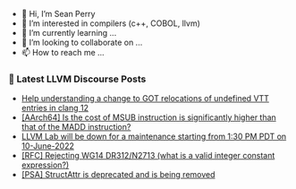 - 👋 Hi, I’m Sean Perry
- 👀 I’m interested in compilers (c++, COBOL, llvm)
- 🌱 I’m currently learning ...
- 💞️ I’m looking to collaborate on ...
- 📫 How to reach me ...

<!---
s66perry/s66perry is a ✨ special ✨ repository because its `README.md` (this file) appears on your GitHub profile.
You can click the Preview link to take a look at your changes.
--->
### 📕 Latest LLVM Discourse Posts

<!-- DISCOURSE-LLVM:START -->
- [Help understanding a change to GOT relocations of undefined VTT entries in clang 12](https://discourse.llvm.org/t/help-understanding-a-change-to-got-relocations-of-undefined-vtt-entries-in-clang-12/63090#post_9)
- [[AArch64] Is the cost of MSUB instruction is significantly higher than that of the MADD instruction?](https://discourse.llvm.org/t/aarch64-is-the-cost-of-msub-instruction-is-significantly-higher-than-that-of-the-madd-instruction/62963#post_6)
- [LLVM Lab will be down for a maintenance starting from 1:30 PM PDT on 10-June-2022](https://discourse.llvm.org/t/llvm-lab-will-be-down-for-a-maintenance-starting-from-1-30-pm-pdt-on-10-june-2022/63113#post_2)
- [[RFC] Rejecting WG14 DR312/N2713 &lpar;what is a valid integer constant expression?&rpar;](https://discourse.llvm.org/t/rfc-rejecting-wg14-dr312-n2713-what-is-a-valid-integer-constant-expression/63063?page=2#post_25)
- [[PSA] StructAttr is deprecated and is being removed](https://discourse.llvm.org/t/psa-structattr-is-deprecated-and-is-being-removed/63068#post_8)
<!-- DISCOURSE-LLVM:END -->
